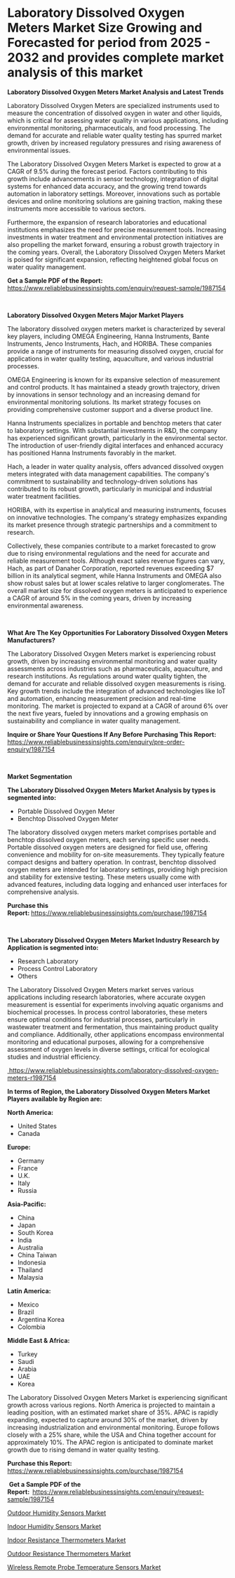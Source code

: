 <p><h1>Laboratory Dissolved Oxygen Meters Market Size Growing and Forecasted for period from 2025 - 2032 and provides complete market analysis of this market</h1></p><p><strong>Laboratory Dissolved Oxygen Meters Market Analysis and Latest Trends</strong></p>
<p><p>Laboratory Dissolved Oxygen Meters are specialized instruments used to measure the concentration of dissolved oxygen in water and other liquids, which is critical for assessing water quality in various applications, including environmental monitoring, pharmaceuticals, and food processing. The demand for accurate and reliable water quality testing has spurred market growth, driven by increased regulatory pressures and rising awareness of environmental issues.</p><p>The Laboratory Dissolved Oxygen Meters Market is expected to grow at a CAGR of 9.5% during the forecast period. Factors contributing to this growth include advancements in sensor technology, integration of digital systems for enhanced data accuracy, and the growing trend towards automation in laboratory settings. Moreover, innovations such as portable devices and online monitoring solutions are gaining traction, making these instruments more accessible to various sectors.</p><p>Furthermore, the expansion of research laboratories and educational institutions emphasizes the need for precise measurement tools. Increasing investments in water treatment and environmental protection initiatives are also propelling the market forward, ensuring a robust growth trajectory in the coming years. Overall, the Laboratory Dissolved Oxygen Meters Market is poised for significant expansion, reflecting heightened global focus on water quality management.</p></p>
<p><strong>Get a Sample PDF of the Report:&nbsp;</strong> <a href="https://www.reliablebusinessinsights.com/enquiry/request-sample/1987154?utm_campaign=1113&utm_medium=2&utm_source=Github&utm_content=ia&utm_term=02032025&utm_id=laboratory-dissolved-oxygen-meters">https://www.reliablebusinessinsights.com/enquiry/request-sample/1987154</a></p>
<p>&nbsp;</p>
<p><strong>Laboratory Dissolved Oxygen Meters Major Market Players</strong></p>
<p><p>The laboratory dissolved oxygen meters market is characterized by several key players, including OMEGA Engineering, Hanna Instruments, Bante Instruments, Jenco Instruments, Hach, and HORIBA. These companies provide a range of instruments for measuring dissolved oxygen, crucial for applications in water quality testing, aquaculture, and various industrial processes.</p><p>OMEGA Engineering is known for its expansive selection of measurement and control products. It has maintained a steady growth trajectory, driven by innovations in sensor technology and an increasing demand for environmental monitoring solutions. Its market strategy focuses on providing comprehensive customer support and a diverse product line.</p><p>Hanna Instruments specializes in portable and benchtop meters that cater to laboratory settings. With substantial investments in R&D, the company has experienced significant growth, particularly in the environmental sector. The introduction of user-friendly digital interfaces and enhanced accuracy has positioned Hanna Instruments favorably in the market.</p><p>Hach, a leader in water quality analysis, offers advanced dissolved oxygen meters integrated with data management capabilities. The company's commitment to sustainability and technology-driven solutions has contributed to its robust growth, particularly in municipal and industrial water treatment facilities.</p><p>HORIBA, with its expertise in analytical and measuring instruments, focuses on innovative technologies. The company's strategy emphasizes expanding its market presence through strategic partnerships and a commitment to research. </p><p>Collectively, these companies contribute to a market forecasted to grow due to rising environmental regulations and the need for accurate and reliable measurement tools. Although exact sales revenue figures can vary, Hach, as part of Danaher Corporation, reported revenues exceeding $7 billion in its analytical segment, while Hanna Instruments and OMEGA also show robust sales but at lower scales relative to larger conglomerates. The overall market size for dissolved oxygen meters is anticipated to experience a CAGR of around 5% in the coming years, driven by increasing environmental awareness.</p></p>
<p>&nbsp;</p>
<p><strong>What Are The Key Opportunities For Laboratory Dissolved Oxygen Meters Manufacturers?</strong></p>
<p><p>The Laboratory Dissolved Oxygen Meters market is experiencing robust growth, driven by increasing environmental monitoring and water quality assessments across industries such as pharmaceuticals, aquaculture, and research institutions. As regulations around water quality tighten, the demand for accurate and reliable dissolved oxygen measurements is rising. Key growth trends include the integration of advanced technologies like IoT and automation, enhancing measurement precision and real-time monitoring. The market is projected to expand at a CAGR of around 6% over the next five years, fueled by innovations and a growing emphasis on sustainability and compliance in water quality management.</p></p>
<p><strong>Inquire or Share Your Questions If Any Before Purchasing This Report:</strong> <a href="https://www.reliablebusinessinsights.com/enquiry/pre-order-enquiry/1987154?utm_campaign=1113&utm_medium=2&utm_source=Github&utm_content=ia&utm_term=02032025&utm_id=laboratory-dissolved-oxygen-meters">https://www.reliablebusinessinsights.com/enquiry/pre-order-enquiry/1987154</a></p>
<p>&nbsp;</p>
<p><strong>Market Segmentation</strong></p>
<p><strong>The Laboratory Dissolved Oxygen Meters Market Analysis by types is segmented into:</strong></p>
<p><ul><li>Portable Dissolved Oxygen Meter</li><li>Benchtop Dissolved Oxygen Meter</li></ul></p>
<p><p>The laboratory dissolved oxygen meters market comprises portable and benchtop dissolved oxygen meters, each serving specific user needs. Portable dissolved oxygen meters are designed for field use, offering convenience and mobility for on-site measurements. They typically feature compact designs and battery operation. In contrast, benchtop dissolved oxygen meters are intended for laboratory settings, providing high precision and stability for extensive testing. These meters usually come with advanced features, including data logging and enhanced user interfaces for comprehensive analysis.</p></p>
<p><strong>Purchase this Report:&nbsp;</strong><a href="https://www.reliablebusinessinsights.com/purchase/1987154?utm_campaign=1113&utm_medium=2&utm_source=Github&utm_content=ia&utm_term=02032025&utm_id=laboratory-dissolved-oxygen-meters">https://www.reliablebusinessinsights.com/purchase/1987154</a></p>
<p>&nbsp;</p>
<p><strong>The Laboratory Dissolved Oxygen Meters Market Industry Research by Application is segmented into:</strong></p>
<p><ul><li>Research Laboratory</li><li>Process Control Laboratory</li><li>Others</li></ul></p>
<p><p>The Laboratory Dissolved Oxygen Meters market serves various applications including research laboratories, where accurate oxygen measurement is essential for experiments involving aquatic organisms and biochemical processes. In process control laboratories, these meters ensure optimal conditions for industrial processes, particularly in wastewater treatment and fermentation, thus maintaining product quality and compliance. Additionally, other applications encompass environmental monitoring and educational purposes, allowing for a comprehensive assessment of oxygen levels in diverse settings, critical for ecological studies and industrial efficiency.</p></p>
<p><a href="https://www.reliablebusinessinsights.com/laboratory-dissolved-oxygen-meters-r1987154?utm_campaign=1113&utm_medium=2&utm_source=Github&utm_content=ia&utm_term=02032025&utm_id=laboratory-dissolved-oxygen-meters">&nbsp;https://www.reliablebusinessinsights.com/laboratory-dissolved-oxygen-meters-r1987154</a></p>
<p><strong>In terms of Region, the Laboratory Dissolved Oxygen Meters Market Players available by Region are:</strong></p>
<p>
    <p> <strong> North America: </strong>
        <ul>
            <li>United States</li>
            <li>Canada</li>
        </ul>
        </p> 
    <p> <strong> Europe: </strong>
        <ul>
            <li>Germany</li>
            <li>France</li>
            <li>U.K.</li>
            <li>Italy</li>
            <li>Russia</li>
        </ul>
        </p> 
    <p> <strong> Asia-Pacific: </strong>
        <ul>
            <li>China</li>
            <li>Japan</li>
            <li>South Korea</li>
            <li>India</li>
            <li>Australia</li>
            <li>China Taiwan</li>
            <li>Indonesia</li>
            <li>Thailand</li>
            <li>Malaysia</li>
        </ul>
        </p> 
    <p> <strong> Latin America: </strong>
        <ul>
            <li>Mexico</li>
            <li>Brazil</li>
            <li>Argentina Korea</li>
            <li>Colombia</li>
        </ul>
        </p> 
    <p> <strong> Middle East & Africa: </strong>
        <ul>
            <li>Turkey</li>
            <li>Saudi</li>
            <li>Arabia</li>
            <li>UAE</li>
            <li>Korea</li>
        </ul>
    </p>
    </p>
<p><p>The Laboratory Dissolved Oxygen Meters Market is experiencing significant growth across various regions. North America is projected to maintain a leading position, with an estimated market share of 35%. APAC is rapidly expanding, expected to capture around 30% of the market, driven by increasing industrialization and environmental monitoring. Europe follows closely with a 25% share, while the USA and China together account for approximately 10%. The APAC region is anticipated to dominate market growth due to rising demand in water quality testing.</p></p>
<p><strong>Purchase this Report: </strong><a href="https://www.reliablebusinessinsights.com/purchase/1987154?utm_campaign=1113&utm_medium=2&utm_source=Github&utm_content=ia&utm_term=02032025&utm_id=laboratory-dissolved-oxygen-meters">https://www.reliablebusinessinsights.com/purchase/1987154</a></p>
<p>&nbsp;<strong>Get a Sample PDF of the Report:&nbsp;&nbsp;</strong><a href="https://www.reliablebusinessinsights.com/enquiry/request-sample/1987154?utm_campaign=1113&utm_medium=2&utm_source=Github&utm_content=ia&utm_term=02032025&utm_id=laboratory-dissolved-oxygen-meters">https://www.reliablebusinessinsights.com/enquiry/request-sample/1987154</a></p>
<p><strong></strong></p>
<p><p><a href="https://github.com/guyotkiferhi/Market-Research-Report-List-1/blob/main/outdoor-humidity-sensors-market.md?utm_campaign=1113&utm_medium=2&utm_source=Github&utm_content=ia&utm_term=02032025&utm_id=laboratory-dissolved-oxygen-meters">Outdoor Humidity Sensors Market</a></p><p><a href="https://github.com/naomaroaoonv/Market-Research-Report-List-1/blob/main/indoor-humidity-sensors-market.md?utm_campaign=1113&utm_medium=2&utm_source=Github&utm_content=ia&utm_term=02032025&utm_id=laboratory-dissolved-oxygen-meters">Indoor Humidity Sensors Market</a></p><p><a href="https://github.com/prantoblouin/Market-Research-Report-List-1/blob/main/indoor-resistance-thermometers-market.md?utm_campaign=1113&utm_medium=2&utm_source=Github&utm_content=ia&utm_term=02032025&utm_id=laboratory-dissolved-oxygen-meters">Indoor Resistance Thermometers Market</a></p><p><a href="https://github.com/iyachikareva/Market-Research-Report-List-1/blob/main/outdoor-resistance-thermometers-market.md?utm_campaign=1113&utm_medium=2&utm_source=Github&utm_content=ia&utm_term=02032025&utm_id=laboratory-dissolved-oxygen-meters">Outdoor Resistance Thermometers Market</a></p><p><a href="https://github.com/zoccohaniech/Market-Research-Report-List-1/blob/main/wireless-remote-probe-temperature-sensors-market.md?utm_campaign=1113&utm_medium=2&utm_source=Github&utm_content=ia&utm_term=02032025&utm_id=laboratory-dissolved-oxygen-meters">Wireless Remote Probe Temperature Sensors Market</a></p></p>